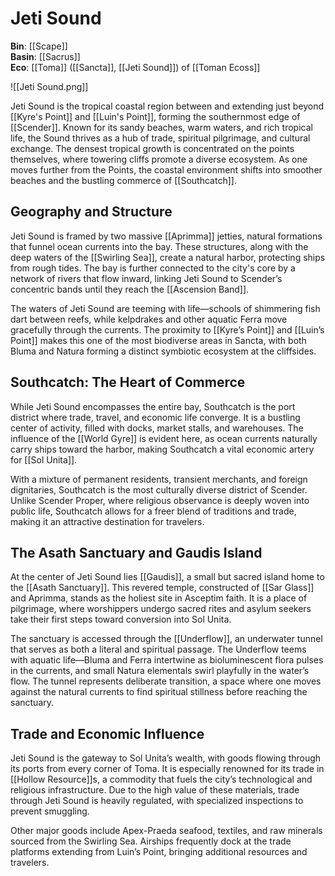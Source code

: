 # Jeti Sound

**Bin**: [[Scape]]  
**Basin**: [[Sacrus]]  
**Eco**: [[Toma]] ([[Sancta]], [[Jeti Sound]]) of [[Toman Ecoss]]

![[Jeti Sound.png]]

Jeti Sound is the tropical coastal region between and extending just beyond [[Kyre's Point]] and [[Luin's Point]], forming the southernmost edge of [[Scender]]. Known for its sandy beaches, warm waters, and rich tropical life, the Sound thrives as a hub of trade, spiritual pilgrimage, and cultural exchange. The densest tropical growth is concentrated on the points themselves, where towering cliffs promote a diverse ecosystem. As one moves further from the Points, the coastal environment shifts into smoother beaches and the bustling commerce of [[Southcatch]].

## Geography and Structure

Jeti Sound is framed by two massive [[Aprimma]] jetties, natural formations that funnel ocean currents into the bay. These structures, along with the deep waters of the [[Swirling Sea]], create a natural harbor, protecting ships from rough tides. The bay is further connected to the city's core by a network of rivers that flow inward, linking Jeti Sound to Scender’s concentric bands until they reach the [[Ascension Band]].

The waters of Jeti Sound are teeming with life—schools of shimmering fish dart between reefs, while kelpdrakes and other aquatic Ferra move gracefully through the currents. The proximity to [[Kyre’s Point]] and [[Luin’s Point]] makes this one of the most biodiverse areas in Sancta, with both Bluma and Natura forming a distinct symbiotic ecosystem at the cliffsides.

## Southcatch: The Heart of Commerce

While Jeti Sound encompasses the entire bay, Southcatch is the port district where trade, travel, and economic life converge. It is a bustling center of activity, filled with docks, market stalls, and warehouses. The influence of the [[World Gyre]] is evident here, as ocean currents naturally carry ships toward the harbor, making Southcatch a vital economic artery for [[Sol Unita]].

With a mixture of permanent residents, transient merchants, and foreign dignitaries, Southcatch is the most culturally diverse district of Scender. Unlike Scender Proper, where religious observance is deeply woven into public life, Southcatch allows for a freer blend of traditions and trade, making it an attractive destination for travelers.

## The Asath Sanctuary and Gaudis Island

At the center of Jeti Sound lies [[Gaudis]], a small but sacred island home to the [[Asath Sanctuary]]. This revered temple, constructed of [[Sar Glass]] and Aprimma, stands as the holiest site in Asceptim faith. It is a place of pilgrimage, where worshippers undergo sacred rites and asylum seekers take their first steps toward conversion into Sol Unita.

The sanctuary is accessed through the [[Underflow]], an underwater tunnel that serves as both a literal and spiritual passage. The Underflow teems with aquatic life—Bluma and Ferra intertwine as bioluminescent flora pulses in the currents, and small Natura elementals swirl playfully in the water’s flow. The tunnel represents deliberate transition, a space where one moves against the natural currents to find spiritual stillness before reaching the sanctuary.

## Trade and Economic Influence

Jeti Sound is the gateway to Sol Unita’s wealth, with goods flowing through its ports from every corner of Toma. It is especially renowned for its trade in [[Hollow Resource]]s, a commodity that fuels the city’s technological and religious infrastructure. Due to the high value of these materials, trade through Jeti Sound is heavily regulated, with specialized inspections to prevent smuggling.

Other major goods include Apex-Praeda seafood, textiles, and raw minerals sourced from the Swirling Sea. Airships frequently dock at the trade platforms extending from Luin’s Point, bringing additional resources and travelers.

